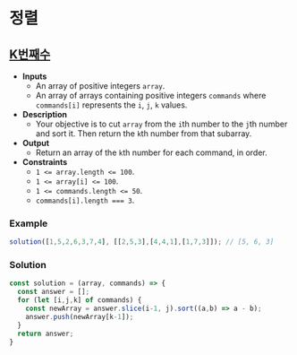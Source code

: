 # 정렬

## [K번째수](https://programmers.co.kr/learn/courses/30/lessons/42748)
- **Inputs**
  - An array of positive integers `array`.
  - An array of arrays containing positive integers `commands` where `commands[i]` represents the `i`, `j`, `k` values.
- **Description**
  - Your objective is to cut `array` from the `i`th number to the `j`th number and sort it. Then return the `k`th number from that subarray.
- **Output**
  - Return an array of the `k`th number for each command, in order.
- **Constraints**
  - `1 <= array.length <= 100`.
  - `1 <= array[i] <= 100`.
  - `1 <= commands.length <= 50`.
  - `commands[i].length === 3`.
### Example
```js
solution([1,5,2,6,3,7,4], [[2,5,3],[4,4,1],[1,7,3]]); // [5, 6, 3]
```
### Solution
```js
const solution = (array, commands) => {
  const answer = [];
  for (let [i,j,k] of commands) {
    const newArray = answer.slice(i-1, j).sort((a,b) => a - b);
    answer.push(newArray[k-1]);
  }
  return answer;
}
```
